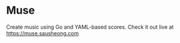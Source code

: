 # Muse

Create music using Go and YAML-based scores. Check it out live at https://muse.sausheong.com